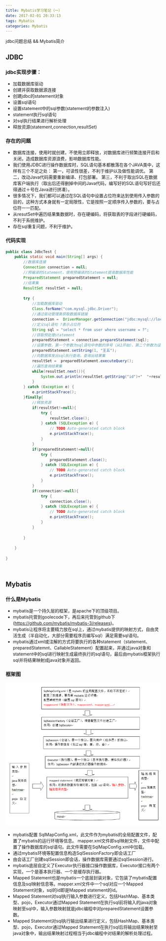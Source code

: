 ```yaml
---
title: Mybatis学习笔记（一）
date: 2017-02-01 20:33:13
tags: Mybatis
categories: Mybatis
---
```

jdbc问题总结 && Mybatis简介
<!-- more -->

## JDBC

### jdbc实现步骤：

* 加载数据库驱动
* 创建并获取数据源连接
* 创建jdbc的statement对象
* 设置sql语句
* 设置statement中的sql参数(statement的参数注入)
* statement执行sql语句
* 对sql执行结果进行解析处理
* 释放资源(statement,connection,resultSet)

### 存在的问题
* 数据库连接，使用时就创建，不使用立即释放，对数据库进行频繁连接开启和关闭，造成数据库资源浪费，影响数据库性能。
* 我们使用JDBC进行操作数据库时，SQL语句基本都散落在各个JAVA类中，这样有三个不足之处：
第一，可读性很差，不利于维护以及做性能调优。
第二，改动Java代码需要重新编译、打包部署。
第三，不利于取出SQL在数据库客户端执行（取出后还得删掉中间的Java代码，编写好的SQL语句写好后还得通过＋号在Java进行拼凑）。 
* 很多情况下，我们都可以通过在SQL语句中设置占位符来达到使用传入参数的目的，这种方式本身就有一定局限性，它是按照一定顺序传入参数的，要与占位符一一匹配。
* 从resutSet中遍历结果集数据时，存在硬编码，将获取表的字段进行硬编码，不利于系统维护。
* 存在sql重复问题，不利于维护。

### 代码实现

```java
public class JdbcTest {
    public static void main(String[] args) {
        //数据库连接
        Connection connection = null;
        //预编译的Statement，使用预编译的Statement提高数据库性能
        PreparedStatement preparedStatement = null;
        //结果集
        ResultSet resultSet = null;

        try {
            //加载数据库驱动
            Class.forName("com.mysql.jdbc.Driver");
            //通过驱动管理类获取数据库链接
            connection =  DriverManager.getConnection("jdbc:mysql://localhost:3306/mybatis001?characterEncoding=utf-8", "root", "mysql");
            //定义sql语句 ?表示占位符
            String sql = "select * from user where username = ?";
            //获取预处理statement
            preparedStatement = connection.prepareStatement(sql);
            //设置参数，第一个参数为sql语句中参数的序号（从1开始），第二个参数为设置的参数值
            preparedStatement.setString(1, "王五");
            //向数据库发出sql执行查询，查询出结果集
            resultSet =  preparedStatement.executeQuery();
            //遍历查询结果集
            while(resultSet.next()){
                System.out.println(resultSet.getString("id")+"  "+resultSet.getString("username"));
            }
        } catch (Exception e) {
            e.printStackTrace();
        }finally{
            //释放资源
            if(resultSet!=null){
                try {
                    resultSet.close();
                } catch (SQLException e) {
                    // TODO Auto-generated catch block
                    e.printStackTrace();
                }
            }
            if(preparedStatement!=null){
                try {
                    preparedStatement.close();
                } catch (SQLException e) {
                    // TODO Auto-generated catch block
                    e.printStackTrace();
                }
            }
            if(connection!=null){
                try {
                    connection.close();
                } catch (SQLException e) {
                    // TODO Auto-generated catch block
                    e.printStackTrace();
                }
            }

        }

    }

}

   
```

## Mybatis

### 什么是Mybatis

* mybatis是一个持久层的框架，是apache下的顶级项目。
* mybatis托管到goolecode下，再后来托管到github下(https://github.com/mybatis/mybatis-3/releases)。
* mybatis让程序将主要精力放在sql上，通过mybatis提供的映射方式，自由灵活生成（半自动化，大部分需要程序员编写sql）满足需要sql语句。
* mybatis通过xml或注解的方式将要执行的各种statement（statement、preparedStatemnt、CallableStatement）配置起来，并通过java对象和statement中的sql进行映射生成最终执行的sql语句，最后由mybatis框架执行sql并将结果映射成java对象并返回。

### 框架图

<img src="/img/mybatis_框架图.png" alt="图片名称" title="">

* mybatis配置
SqlMapConfig.xml，此文件作为mybatis的全局配置文件，配置了mybatis的运行环境等信息。
mapper.xml文件即sql映射文件，文件中配置了操作数据库的sql语句。此文件需要在SqlMapConfig.xml中加载。
* 通过mybatis环境等配置信息构造SqlSessionFactory即会话工厂
* 由会话工厂创建sqlSession即会话，操作数据库需要通过sqlSession进行。
* mybatis底层自定义了Executor执行器接口操作数据库，Executor接口有两个实现，一个是基本执行器、一个是缓存执行器。
* Mapped Statement也是mybatis一个底层封装对象，它包装了mybatis配置信息及sql映射信息等。mapper.xml文件中一个sql对应一个Mapped Statement对象，sql的id即是Mapped statement的id。
* Mapped Statement对sql执行输入参数进行定义，包括HashMap、基本类型、pojo，Executor通过Mapped Statement在执行sql前将输入的java对象映射至sql中，输入参数映射就是jdbc编程中对preparedStatement设置参数。
* Mapped Statement对sql执行输出结果进行定义，包括HashMap、基本类型、pojo，Executor通过Mapped Statement在执行sql后将输出结果映射至java对象中，输出结果映射过程相当于jdbc编程中对结果的解析处理过程。